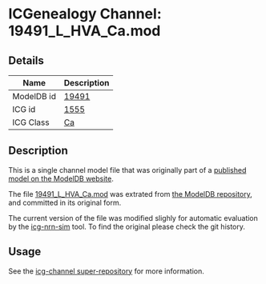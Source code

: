 # ICGenealogy Channel: 19491\_L\_HVA\_Ca.mod

## Details

Name | Description
---- | -----------
ModelDB id | [19491](http://senselab.med.yale.edu/ModelDB/ShowModel.cshtml?model=19491)
ICG id | [1555](http://icg.neurotheory.ox.ac.uk/channels/3/1555)
ICG Class | [Ca](http://icg.neurotheory.ox.ac.uk/channels/3)

## Description

This is a single channel model file that was originally part of a [published model on the ModelDB website](http://senselab.med.yale.edu/ModelDB/ShowModel.cshtml?model=19491).


The file [19491\_L\_HVA\_Ca.mod](19491_L_HVA_Ca.mod) was extrated from [the ModelDB repository](http://senselab.med.yale.edu/ModelDB/ShowModel.cshtml?model=19491), and committed in its original form.

The current version of the file was modified slighly for automatic evaluation by the [icg-nrn-sim](https://github.com/icgenealogy/icg-nrn-sim) tool. To find the original please check the git history.


## Usage

See the [icg-channel super-repository](https://github.com/icgenealogy/icg-channels) for more information.